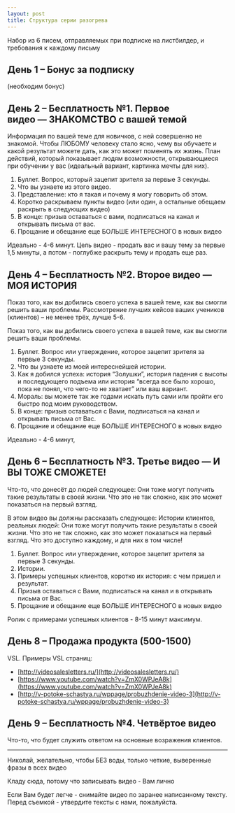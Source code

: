 ```yaml
---
layout: post
title: Структура серии разогрева
---
```


Набор из 6 писем, отправляемых при подписке на листбилдер, и требования к каждому письму

## День 1 – Бонус за подписку

(необходим бонус)

## День 2 – Бесплатность №1. Первое видео — ЗНАКОМСТВО с вашей темой

Информация по вашей теме для новичков, с ней совершенно не знакомой. Чтобы ЛЮБОМУ человеку стало ясно, чему вы обучаете и какой результат можете дать, как это может поменять их жизнь.
План действий, который показывает людям возможности, открывающиеся при обучении у вас (идеальный вариант, картинка мечты для них).

1. Буллет. Вопрос, который зацепит зрителя за первые 3 секунды.
2. Что вы узнаете из этого видео.
3. Представление: кто я такая и почему я могу говорить об этом.
4. Коротко раскрываем пункты видео (или один, а остальные обещаем раскрыть в следующих видео)
5. В конце: призыв оставаться с вами, подписаться на канал и открывать письма от вас.
6. Прощание и обещание еще БОЛЬШЕ ИНТЕРЕСНОГО в новых видео

Идеально - 4-6 минут. Цель видео - продать вас и вашу тему за первые 1,5 минуты, а потом - поглубже раскрыть тему и продать еще раз.

## День 4 – Бесплатность №2. Второе видео — МОЯ ИСТОРИЯ

Показ того, как вы добились своего успеха в вашей теме, как вы смогли решить ваши проблемы.
Рассмотрение лучших кейсов ваших учеников (клиентов) – не менее трёх, лучше 5-6.

Показ того, как вы добились своего успеха в вашей теме, как вы смогли решить ваши проблемы.

1. Буллет. Вопрос или утверждение, которое зацепит зрителя за первые 3 секунды.
2. Что вы узнаете из моей интереснейшей истории.
3. Как я добился успеха: история “Золушки”, история падения с высоты и последующего подъема или история “всегда все было хорошо, пока не понял, что чего-то не хватает” или ваш вариант.
4. Мораль: вы можете так же годами искать путь сами или пройти его быстро под моим руководством.
5. В конце:  призыв оставаться с Вами, подписаться на канал и открывать письма от Вас.
6. Прощание и обещание еще БОЛЬШЕ ИНТЕРЕСНОГО в новых видео

Идеально - 4-6 минут,

## День 6 – Бесплатность №3. Третье видео — И ВЫ ТОЖЕ СМОЖЕТЕ!

Что-то, что донесёт до людей следующее: Они тоже могут получить такие результаты в своей жизни. Что это не так сложно, как это может показаться на первый взгляд.

В этом видео вы должны рассказать следующее:
Истории клиентов, реальных людей: Они тоже могут получить такие результаты в своей жизни. Что это не так сложно, как это может показаться на первый взгляд. Что это доступно каждому, и для них в том числе!

1. Буллет. Вопрос или утверждение, которое зацепит зрителя за первые 3 секунды.
2. Истории.
5. Примеры успешных клиентов, коротко их история: с чем пришел и результат.
6. Призыв оставаться с Вами, подписаться на канал и в открывать письма от Вас.
7. Прощание и обещание еще БОЛЬШЕ ИНТЕРЕСНОГО в новых видео

Ролик с примерами успешных клиентов - 8-15 минут максимум.

## День 8 – Продажа продукта (500-1500)

VSL. Примеры VSL страниц:

- [http://videosalesletters.ru/](http://videosalesletters.ru/)
- [https://www.youtube.com/watch?v=ZmX0WPJeA8k](https://www.youtube.com/watch?v=ZmX0WPJeA8k)
- [http://v-potoke-schastya.ru/wppage/probuzhdenie-video-3](http://v-potoke-schastya.ru/wppage/probuzhdenie-video-3)

## День 9 – Бесплатность №4. Четвёртое видео

Что-то, что будет служить ответом на основные возражения клиентов.

---

Николай, желательно, чтобы БЕЗ воды, только четкие, выверенные фразы в всех видео

Кладу сюда, потому что записывать видео - Вам лично

Если Вам будет легче - снимайте видео по заранее написанному тексту. Перед съемкой - утвердите тексты с нами, пожалуйста.